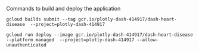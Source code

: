 Commands to build and deploy the application
```
gcloud builds submit --tag gcr.io/plotly-dash-414917/dash-heart-disease  --project=plotly-dash-414917

gcloud run deploy --image gcr.io/plotly-dash-414917/dash-heart-disease --platform managed  --project=plotly-dash-414917 --allow-unauthenticated
```

